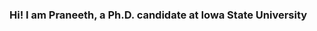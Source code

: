 ### Hi! I am Praneeth, a Ph.D. candidate at Iowa State University

<!--
**praneethmurthy/praneethmurthy** is a ✨ _special_ ✨ repository because its `README.md` (this file) appears on your GitHub profile.


- 🔭 I’m currently working on Federated Learning and Multi Armed Bandits.
- 🌱 I’m currently learning Machine Learning and Signal Processing. 
- 👯 I’m looking to collaborate on any interesting problems in the general machine learning area!
- 💬 Ask me about matrix factorization! 
- 📫 How to reach me: Best through email: pkurpadn@iastate.edu
- 😄 Pronouns: He/Him
-->
